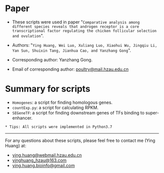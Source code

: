 # Paper
- These scripts were used in paper "`Comparative analysis among different species reveals that androgen receptor is a core transcriptional factor regulating the chicken follicular selection and ovulation`".

- Authors: "`Ying Huang, Wei Luo, Xuliang Luo, Xiaohui Wu, Jingqiu Li, Yan Sun, Shuixin Tang, Jianhua Cao, and Yanzhang Gong`".

- Corresponding author: Yanzhang Gong.
- Email of corresponding author: poultry@mail.hzau.edu.cn 

# Summary for scripts
- `Homogenes`: a script for finding homologous genes.
- `countExp.py`: a script for calculating RPKM.
- `SEGeneTF`: a script for finding downstream genes of TFs binding to super-enhancer.

`* Tips: All scripts were implemented in Python3.7`

---
For any questions about these scripts, please feel free to contact me (Ying Huang) at: 
- ying.huang@webmail.hzau.edu.cn
- yinghuang_hzau@163.com
- ying.huang.bioinfo@gmail.com